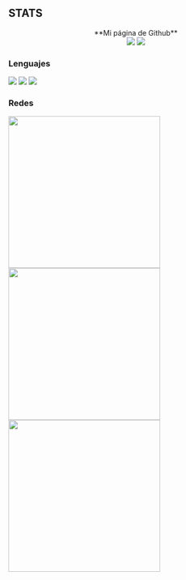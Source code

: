 ## STATS


<div align="center"> **Mi página de Github** </div>
	

<div align="center">
<img src="https://github-readme-stats.vercel.app/api?username=Eduu64&hide_border=true&count_private=true&show_icons=true&theme=tokyonight">
<img src="https://github-readme-streak-stats.herokuapp.com/?user=Eduu64&theme=tokyonight&hide_border=true">
</div>

### Lenguajes

![](https://img.shields.io/badge/Python-14354C?style=for-the-badge&logo=python&logoColor=white)
![](https://img.shields.io/badge/C%2B%2B-00599C?style=for-the-badge&logo=c%2B%2B&logoColor=white)
![](https://img.shields.io/badge/Java-ED8B00?style=for-the-badge&logo=openjdk&logoColor=white)

### Redes

<p align="left">
<a href="https://open.spotify.com/user/edu0440?si=2271a912fe13408a"><img src="https://img.shields.io/badge/Spotify-1ED760?&style=for-the-badge&logo=spotify&logoColor=white" width="300"></a>
<a href="https://twitter.com/MrEdudi"><img src="https://img.shields.io/badge/Twitter-1DA1F2?style=for-the-badge&logo=twitter&logoColor=white" width="300"></a>
<a href="https://discord.gg/zBHWbG52"><img src="https://img.shields.io/badge/Discord-7289DA?style=for-the-badge&logo=discord&logoColor=white" width="300"></a>
</p>
